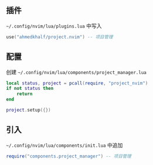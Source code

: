 ## 插件
`~/.config/nvim/lua/plugins.lua` 中写入
```lua
use("ahmedkhalf/project.nvim") -- 项目管理
```
##  配置
创建 `~/.config/nvim/lua/components/project_manager.lua`
```lua
local status, project = pcall(require, "project_nvim")
if not status then
    return
end

project.setup({})
```
## 引入
`~/.config/nvim/lua/components/init.lua` 中追加
```lua
require("components.project_manager") -- 项目管理
```